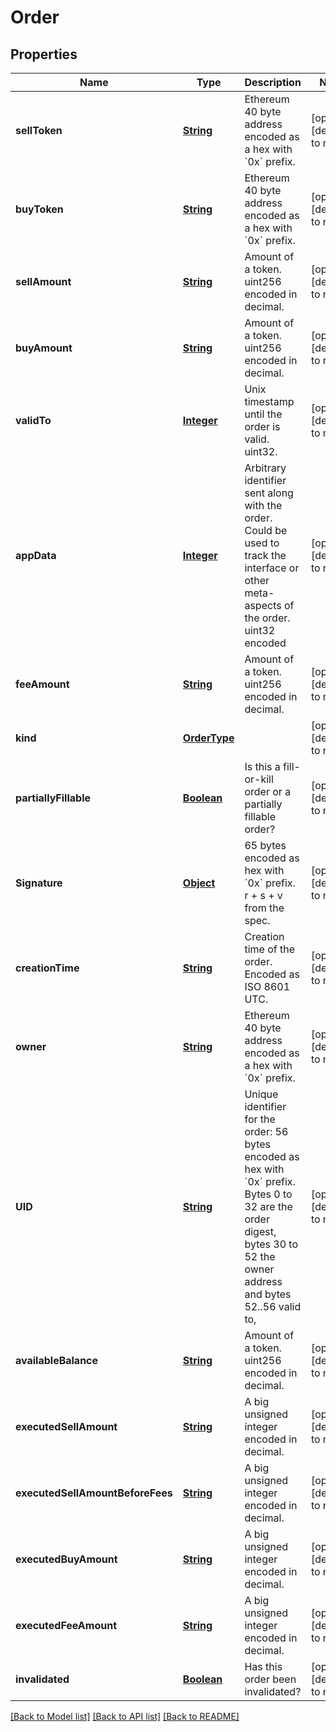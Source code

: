 # Order

## Properties

| Name                             | Type                          | Description                                                                                                                                                                          | Notes                        |
| -------------------------------- | ----------------------------- | ------------------------------------------------------------------------------------------------------------------------------------------------------------------------------------ | ---------------------------- |
| **sellToken**                    | [**String**](string.md)       | Ethereum 40 byte address encoded as a hex with &#x60;0x&#x60; prefix.                                                                                                                | [optional] [default to null] |
| **buyToken**                     | [**String**](string.md)       | Ethereum 40 byte address encoded as a hex with &#x60;0x&#x60; prefix.                                                                                                                | [optional] [default to null] |
| **sellAmount**                   | [**String**](string.md)       | Amount of a token. uint256 encoded in decimal.                                                                                                                                       | [optional] [default to null] |
| **buyAmount**                    | [**String**](string.md)       | Amount of a token. uint256 encoded in decimal.                                                                                                                                       | [optional] [default to null] |
| **validTo**                      | [**Integer**](integer.md)     | Unix timestamp until the order is valid. uint32.                                                                                                                                     | [optional] [default to null] |
| **appData**                      | [**Integer**](integer.md)     | Arbitrary identifier sent along with the order. Could be used to track the interface or other meta-aspects of the order. uint32 encoded                                              | [optional] [default to null] |
| **feeAmount**                    | [**String**](string.md)       | Amount of a token. uint256 encoded in decimal.                                                                                                                                       | [optional] [default to null] |
| **kind**                         | [**OrderType**](OrderType.md) |                                                                                                                                                                                      | [optional] [default to null] |
| **partiallyFillable**            | [**Boolean**](boolean.md)     | Is this a fill-or-kill order or a partially fillable order?                                                                                                                          | [optional] [default to null] |
| **Signature**                    | [**Object**](.md)             | 65 bytes encoded as hex with &#x60;0x&#x60; prefix. r + s + v from the spec.                                                                                                         | [optional] [default to null] |
| **creationTime**                 | [**String**](string.md)       | Creation time of the order. Encoded as ISO 8601 UTC.                                                                                                                                 | [optional] [default to null] |
| **owner**                        | [**String**](string.md)       | Ethereum 40 byte address encoded as a hex with &#x60;0x&#x60; prefix.                                                                                                                | [optional] [default to null] |
| **UID**                          | [**String**](string.md)       | Unique identifier for the order: 56 bytes encoded as hex with &#x60;0x&#x60; prefix. Bytes 0 to 32 are the order digest, bytes 30 to 52 the owner address and bytes 52..56 valid to, | [optional] [default to null] |
| **availableBalance**             | [**String**](string.md)       | Amount of a token. uint256 encoded in decimal.                                                                                                                                       | [optional] [default to null] |
| **executedSellAmount**           | [**String**](string.md)       | A big unsigned integer encoded in decimal.                                                                                                                                           | [optional] [default to null] |
| **executedSellAmountBeforeFees** | [**String**](string.md)       | A big unsigned integer encoded in decimal.                                                                                                                                           | [optional] [default to null] |
| **executedBuyAmount**            | [**String**](string.md)       | A big unsigned integer encoded in decimal.                                                                                                                                           | [optional] [default to null] |
| **executedFeeAmount**            | [**String**](string.md)       | A big unsigned integer encoded in decimal.                                                                                                                                           | [optional] [default to null] |
| **invalidated**                  | [**Boolean**](boolean.md)     | Has this order been invalidated?                                                                                                                                                     | [optional] [default to null] |

[[Back to Model list]](../README.md#documentation-for-models) [[Back to API list]](../README.md#documentation-for-api-endpoints) [[Back to README]](../README.md)
